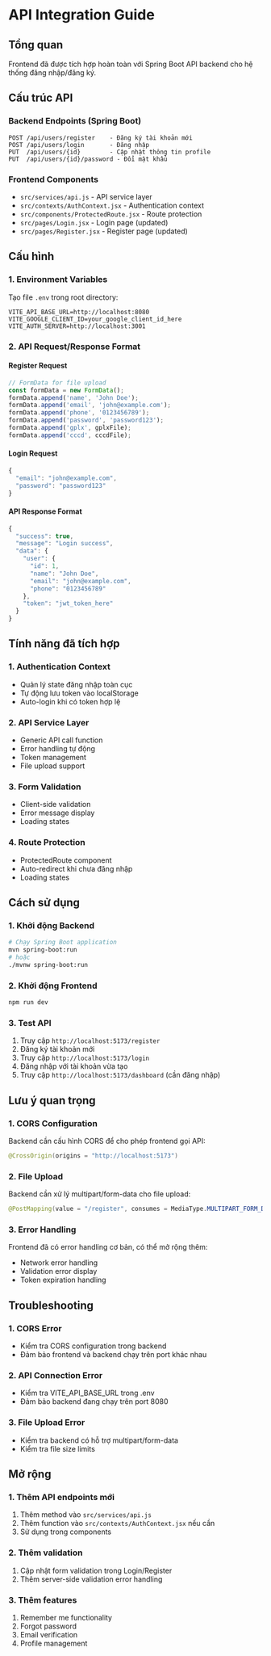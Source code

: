 # API Integration Guide

## Tổng quan
Frontend đã được tích hợp hoàn toàn với Spring Boot API backend cho hệ thống đăng nhập/đăng ký.

## Cấu trúc API

### Backend Endpoints (Spring Boot)
```
POST /api/users/register    - Đăng ký tài khoản mới
POST /api/users/login       - Đăng nhập
PUT  /api/users/{id}        - Cập nhật thông tin profile
PUT  /api/users/{id}/password - Đổi mật khẩu
```

### Frontend Components
- `src/services/api.js` - API service layer
- `src/contexts/AuthContext.jsx` - Authentication context
- `src/components/ProtectedRoute.jsx` - Route protection
- `src/pages/Login.jsx` - Login page (updated)
- `src/pages/Register.jsx` - Register page (updated)

## Cấu hình

### 1. Environment Variables
Tạo file `.env` trong root directory:
```env
VITE_API_BASE_URL=http://localhost:8080
VITE_GOOGLE_CLIENT_ID=your_google_client_id_here
VITE_AUTH_SERVER=http://localhost:3001
```

### 2. API Request/Response Format

#### Register Request
```javascript
// FormData for file upload
const formData = new FormData();
formData.append('name', 'John Doe');
formData.append('email', 'john@example.com');
formData.append('phone', '0123456789');
formData.append('password', 'password123');
formData.append('gplx', gplxFile);
formData.append('cccd', cccdFile);
```

#### Login Request
```javascript
{
  "email": "john@example.com",
  "password": "password123"
}
```

#### API Response Format
```javascript
{
  "success": true,
  "message": "Login success",
  "data": {
    "user": {
      "id": 1,
      "name": "John Doe",
      "email": "john@example.com",
      "phone": "0123456789"
    },
    "token": "jwt_token_here"
  }
}
```

## Tính năng đã tích hợp

### 1. Authentication Context
- Quản lý state đăng nhập toàn cục
- Tự động lưu token vào localStorage
- Auto-login khi có token hợp lệ

### 2. API Service Layer
- Generic API call function
- Error handling tự động
- Token management
- File upload support

### 3. Form Validation
- Client-side validation
- Error message display
- Loading states

### 4. Route Protection
- ProtectedRoute component
- Auto-redirect khi chưa đăng nhập
- Loading states

## Cách sử dụng

### 1. Khởi động Backend
```bash
# Chạy Spring Boot application
mvn spring-boot:run
# hoặc
./mvnw spring-boot:run
```

### 2. Khởi động Frontend
```bash
npm run dev
```

### 3. Test API
1. Truy cập `http://localhost:5173/register`
2. Đăng ký tài khoản mới
3. Truy cập `http://localhost:5173/login`
4. Đăng nhập với tài khoản vừa tạo
5. Truy cập `http://localhost:5173/dashboard` (cần đăng nhập)

## Lưu ý quan trọng

### 1. CORS Configuration
Backend cần cấu hình CORS để cho phép frontend gọi API:
```java
@CrossOrigin(origins = "http://localhost:5173")
```

### 2. File Upload
Backend cần xử lý multipart/form-data cho file upload:
```java
@PostMapping(value = "/register", consumes = MediaType.MULTIPART_FORM_DATA_VALUE)
```

### 3. Error Handling
Frontend đã có error handling cơ bản, có thể mở rộng thêm:
- Network error handling
- Validation error display
- Token expiration handling

## Troubleshooting

### 1. CORS Error
- Kiểm tra CORS configuration trong backend
- Đảm bảo frontend và backend chạy trên port khác nhau

### 2. API Connection Error
- Kiểm tra VITE_API_BASE_URL trong .env
- Đảm bảo backend đang chạy trên port 8080

### 3. File Upload Error
- Kiểm tra backend có hỗ trợ multipart/form-data
- Kiểm tra file size limits

## Mở rộng

### 1. Thêm API endpoints mới
1. Thêm method vào `src/services/api.js`
2. Thêm function vào `src/contexts/AuthContext.jsx` nếu cần
3. Sử dụng trong components

### 2. Thêm validation
1. Cập nhật form validation trong Login/Register
2. Thêm server-side validation error handling

### 3. Thêm features
1. Remember me functionality
2. Forgot password
3. Email verification
4. Profile management

